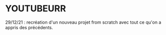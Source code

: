 # YOUTUBEURR

29/12/21 : recréation d'un nouveau projet from scratch avec tout ce qu'on a appris des précédents.